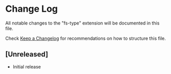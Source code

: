 # Change Log

All notable changes to the "fs-type" extension will be documented in this file.

Check [Keep a Changelog](http://keepachangelog.com/) for recommendations on how to structure this file.

## [Unreleased]

- Initial release
